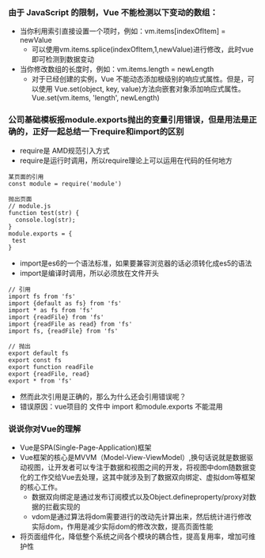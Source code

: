### 由于 JavaScript 的限制，Vue 不能检测以下变动的数组：
- 当你利用索引直接设置一个项时，例如：vm.items[indexOfItem] = newValue
  - 可以使用vm.items.splice(indexOfItem,1,newValue)进行修改，此时vue即可检测到数据变动
- 当你修改数组的长度时，例如：vm.items.length = newLength
  - 对于已经创建的实例，Vue 不能动态添加根级别的响应式属性。但是，可以使用 Vue.set(object, key, value)方法向嵌套对象添加响应式属性。Vue.set(vm.items, 'length', newLength)

### 公司基础模板报module.exports抛出的变量引用错误，但是用法是正确的，正好一起总结一下require和import的区别
- require是 AMD规范引入方式
- require是运行时调用，所以require理论上可以运用在代码的任何地方
```
某页面的引用
const module = require('module')

抛出页面
// module.js
function test(str) {
  console.log(str); 
}
module.exports = {
 test
}
```
- import是es6的一个语法标准，如果要兼容浏览器的话必须转化成es5的语法
- import是编译时调用，所以必须放在文件开头
```
// 引用
import fs from 'fs'
import {default as fs} from 'fs'
import * as fs from 'fs'
import {readFile} from 'fs'
import {readFile as read} from 'fs'
import fs, {readFile} from 'fs'

// 抛出
export default fs
export const fs
export function readFile
export {readFile, read}
export * from 'fs'
```
- 然而此次引用是正确的，那么为什么还会引用错误呢？
- 错误原因：vue项目的 文件中 import 和module.exports 不能混用

### 说说你对Vue的理解

- Vue是SPA(Single-Page-Application)框架
- Vue框架的核心是MVVM（Model-View-ViewModel）,换句话说就是数据驱动视图，让开发者可以专注于数据和视图之间的开发，将视图中dom随数据变化的工作交给Vue去处理，这其中就涉及到了数据双向绑定、虚拟dom等框架的核心工作。
  - 数据双向绑定是通过发布订阅模式以及Object.defineproperty/proxy对数据的拦截实现的
  - vdom是通过算法将dom需要进行的改动先计算出来，然后统计进行修改实际dom，作用是减少实际dom的修改次数，提高页面性能
- 将页面组件化，降低整个系统之间各个模块的耦合性，提高复用率，增加可维护性